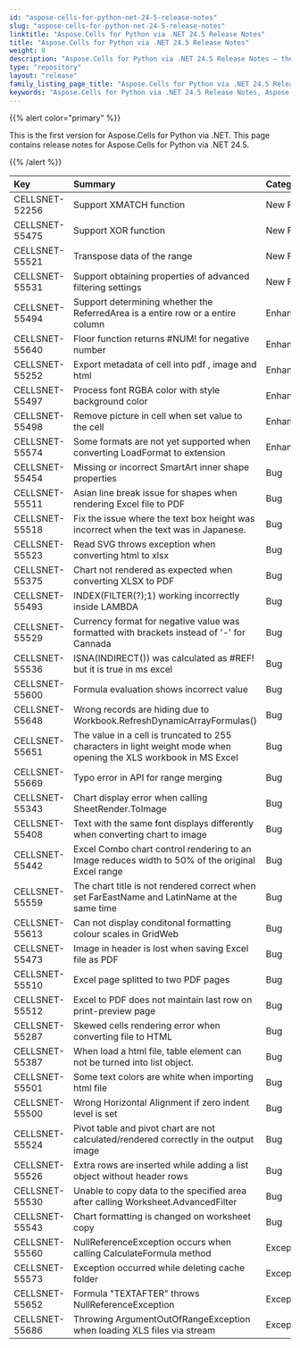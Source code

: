 ```yaml
---
id: "aspose-cells-for-python-net-24-5-release-notes"
slug: "aspose-cells-for-python-net-24-5-release-notes"
linktitle: "Aspose.Cells for Python via .NET 24.5 Release Notes"
title: "Aspose.Cells for Python via .NET 24.5 Release Notes"
weight: 8
description: "Aspose.Cells for Python via .NET 24.5 Release Notes – the latest enhancements, new features, and fixes."
type: "repository"
layout: "release"
family_listing_page_title: "Aspose.Cells for Python via .NET 24.5 Release Notes"
keywords: "Aspose.Cells for Python via .NET 24.5 Release Notes, Aspose.Cells for Python via .NET 24.5 updates and fixes"
---
```


{{% alert color="primary" %}} 

This is the first version for Aspose.Cells for Python via .NET.
This page contains release notes for Aspose.Cells for Python via .NET 24.5.

{{% /alert %}} 

|**Key**|**Summary**|**Category**|
| :- | :- | :- |
|CELLSNET-52256|Support XMATCH function|New Feature
|CELLSNET-55475|Support XOR function|New Feature
|CELLSNET-55521|Transpose data of the range|New Feature
|CELLSNET-55531|Support obtaining properties of advanced filtering settings|New Feature
|CELLSNET-55494|Support determining whether the ReferredArea is a entire row or a entire column|Enhancement
|CELLSNET-55640|Floor function returns #NUM! for negative number|Enhancement
|CELLSNET-55252|Export metadata of cell into pdf , image and html|Enhancement
|CELLSNET-55497|Process font RGBA color with style background color|Enhancement
|CELLSNET-55498|Remove picture in cell when set value to the cell|Enhancement
|CELLSNET-55574|Some formats are not yet supported when converting LoadFormat to extension|Enhancement
|CELLSNET-55454|Missing or incorrect SmartArt inner shape properties|Bug
|CELLSNET-55511|Asian line break issue for shapes when rendering Excel file to PDF|Bug
|CELLSNET-55518|Fix the issue where the text box height was incorrect when the text was in Japanese.|Bug
|CELLSNET-55523|Read SVG throws exception when converting html to xlsx|Bug
|CELLSNET-55375|Chart not rendered as expected when converting XLSX to PDF|Bug
|CELLSNET-55493|INDEX(FILTER(?);1) working incorrectly inside LAMBDA|Bug
|CELLSNET-55529|Currency format for negative value was formatted with brackets instead of '-' for Cannada|Bug
|CELLSNET-55536|ISNA(INDIRECT()) was calculated as #REF! but it is true in ms excel|Bug
|CELLSNET-55600|Formula evaluation shows incorrect value|Bug
|CELLSNET-55648|Wrong records are hiding due to Workbook.RefreshDynamicArrayFormulas()|Bug
|CELLSNET-55651|The value in a cell is truncated to 255 characters in light weight mode when opening the XLS workbook in MS Excel|Bug
|CELLSNET-55669|Typo error in API for range merging|Bug
|CELLSNET-55343|Chart display error when calling SheetRender.ToImage|Bug
|CELLSNET-55408|Text with the same font displays differently when converting chart to image|Bug
|CELLSNET-55442|Excel Combo chart control rendering to an Image reduces width to 50% of the original Excel range|Bug
|CELLSNET-55559|The chart title is not rendered correct when set FarEastName and LatinName at the same time|Bug
|CELLSNET-55613|Can not display conditonal formatting colour scales in GridWeb|Bug
|CELLSNET-55473|Image in header is lost when saving Excel file as PDF |Bug
|CELLSNET-55510|Excel page splitted to two PDF pages|Bug
|CELLSNET-55512|Excel to PDF does not maintain last row on print-preview page|Bug
|CELLSNET-55287|Skewed cells rendering error when converting file to HTML|Bug
|CELLSNET-55387|When load a html file, table element can not be turned into list object.|Bug
|CELLSNET-55501|Some text colors are white when importing html file|Bug
|CELLSNET-55500|Wrong Horizontal Alignment if zero indent level is set|Bug
|CELLSNET-55524|Pivot table and pivot chart are not calculated/rendered correctly in the output image|Bug
|CELLSNET-55526|Extra rows are inserted while adding a list object without header rows|Bug
|CELLSNET-55530|Unable to copy data to the specified area after calling Worksheet.AdvancedFilter|Bug
|CELLSNET-55543|Chart formatting is changed on worksheet copy|Bug
|CELLSNET-55560|NullReferenceException occurs when calling CalculateFormula method|Exception
|CELLSNET-55573|Exception occurred while deleting cache folder|Exception
|CELLSNET-55652|Formula "TEXTAFTER" throws NullReferenceException|Exception
|CELLSNET-55686|Throwing ArgumentOutOfRangeException when loading XLS files via stream|Exception